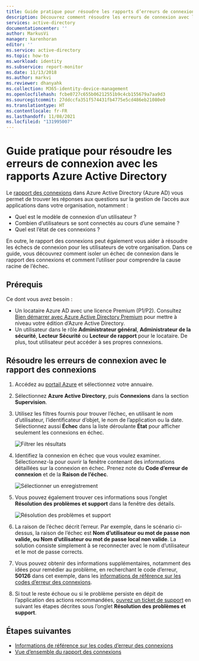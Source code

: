```yaml
---
title: Guide pratique pour résoudre les rapports d’erreurs de connexion | Microsoft Docs
description: Découvrez comment résoudre les erreurs de connexion avec les rapports Azure Active Directory dans le portail Azure
services: active-directory
documentationcenter: ''
author: MarkusVi
manager: karenhoran
editor: ''
ms.service: active-directory
ms.topic: how-to
ms.workload: identity
ms.subservice: report-monitor
ms.date: 11/13/2018
ms.author: markvi
ms.reviewer: dhanyahk
ms.collection: M365-identity-device-management
ms.openlocfilehash: fcbe0727c655b06212551b9c4cb155679a7aa9d3
ms.sourcegitcommit: 27ddccfa351f574431fb4775e5cd486eb21080e0
ms.translationtype: HT
ms.contentlocale: fr-FR
ms.lasthandoff: 11/08/2021
ms.locfileid: "131995007"
---
```

# <a name="how-to-troubleshoot-sign-in-errors-using-azure-active-directory-reports"></a>Guide pratique pour résoudre les erreurs de connexion avec les rapports Azure Active Directory

Le [rapport des connexions](concept-sign-ins.md) dans Azure Active Directory (Azure AD) vous permet de trouver les réponses aux questions sur la gestion de l’accès aux applications dans votre organisation, notamment :

- Quel est le modèle de connexion d’un utilisateur ?
- Combien d’utilisateurs se sont connectés au cours d’une semaine ?
- Quel est l’état de ces connexions ?


En outre, le rapport des connexions peut également vous aider à résoudre les échecs de connexion pour les utilisateurs de votre organisation. Dans ce guide, vous découvrez comment isoler un échec de connexion dans le rapport des connexions et comment l’utiliser pour comprendre la cause racine de l’échec.

## <a name="prerequisites"></a>Prérequis

Ce dont vous avez besoin :

* Un locataire Azure AD avec une licence Premium (P1/P2). Consultez [Bien démarrer avec Azure Active Directory Premium](../fundamentals/active-directory-get-started-premium.md) pour mettre à niveau votre édition d’Azure Active Directory.
* Un utilisateur dans le rôle **Administrateur général**, **Administrateur de la sécurité**, **Lecteur Sécurité** ou **Lecteur de rapport** pour le locataire. De plus, tout utilisateur peut accéder à ses propres connexions. 

## <a name="troubleshoot-sign-in-errors-using-the-sign-ins-report"></a>Résoudre les erreurs de connexion avec le rapport des connexions

1. Accédez au [portail Azure](https://portal.azure.com) et sélectionnez votre annuaire.
2. Sélectionnez **Azure Active Directory**, puis **Connexions** dans la section **Supervision**. 
3. Utilisez les filtres fournis pour trouver l’échec, en utilisant le nom d’utilisateur, l’identificateur d’objet, le nom de l’application ou la date. Sélectionnez aussi **Échec** dans la liste déroulante **État** pour afficher seulement les connexions en échec. 

    ![Filtrer les résultats](./media/howto-troubleshoot-sign-in-errors/filters.png)
        
4. Identifiez la connexion en échec que vous voulez examiner. Sélectionnez-la pour ouvrir la fenêtre contenant des informations détaillées sur la connexion en échec. Prenez note du **Code d’erreur de connexion** et de la **Raison de l’échec**. 

    ![Sélectionner un enregistrement](./media/howto-troubleshoot-sign-in-errors/sign-in-failures.png)
        
5. Vous pouvez également trouver ces informations sous l’onglet **Résolution des problèmes et support** dans la fenêtre des détails.

    ![Résolution des problèmes et support](./media/howto-troubleshoot-sign-in-errors/troubleshooting-and-support.png)

6. La raison de l’échec décrit l’erreur. Par exemple, dans le scénario ci-dessus, la raison de l’échec est **Nom d’utilisateur ou mot de passe non valide, ou Nom d’utilisateur ou mot de passe local non valide**. La solution consiste simplement à se reconnecter avec le nom d’utilisateur et le mot de passe corrects.

7. Vous pouvez obtenir des informations supplémentaires, notamment des idées pour remédier au problème, en recherchant le code d’erreur, **50126** dans cet exemple, dans les [informations de référence sur les codes d’erreur des connexions](./concept-sign-ins.md). 

8. Si tout le reste échoue ou si le problème persiste en dépit de l’application des actions recommandées, [ouvrez un ticket de support](../fundamentals/active-directory-troubleshooting-support-howto.md) en suivant les étapes décrites sous l’onglet **Résolution des problèmes et support**. 

## <a name="next-steps"></a>Étapes suivantes

* [Informations de référence sur les codes d’erreur des connexions](./concept-sign-ins.md)
* [Vue d’ensemble du rapport des connexions](concept-sign-ins.md)